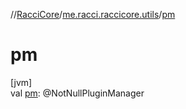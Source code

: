 //[RacciCore](../../index.md)/[me.racci.raccicore.utils](index.md)/[pm](pm.md)

# pm

[jvm]\
val [pm](pm.md): @NotNullPluginManager
